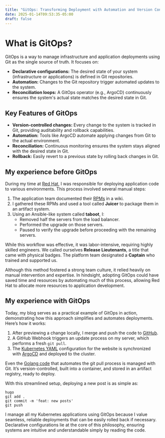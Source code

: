 ```yaml
---
title: "GitOps: Transforming Deployment with Automation and Version Control"
date: 2025-01-14T09:53:35-05:00
draft: false
---
```


# What is GitOps?

GitOps is a way to manage infrastructure and application deployments using Git as the single source of truth. It focuses on:

* **Declarative configurations:** The desired state of your system (infrastructure or applications) is defined in Git repositories.
* **Automation:** Changes to the Git repository trigger automated updates to the system.
* **Reconciliation loops:** A GitOps operator (e.g., ArgoCD) continuously ensures the system's actual state matches the desired state in Git.

## Key Features of GitOps

* **Version-controlled changes:** Every change to the system is tracked in Git, providing auditability and rollback capabilities.
* **Automation:** Tools like ArgoCD automate applying changes from Git to the actual environment.
* **Reconciliation:** Continuous monitoring ensures the system stays aligned with the desired state in Git.
* **Rollback:** Easily revert to a previous state by rolling back changes in Git.


## My experience before GitOps

During my time at [Red Hat](https://www.redhat.com/), I was responsible for deploying application code to various environments. This process involved several manual steps:

1. The application team documented their [RPMs](https://en.wikipedia.org/wiki/RPM_Package_Manager) in a wiki.
2. I gathered these RPMs and used a tool called **Juicer** to package them in an artifact system.
3. Using an Ansible-like system called **taboot**, I:
    - Removed half the servers from the load balancer.
    - Performed the upgrade on those servers.
    - Paused to verify the upgrade before proceeding with the remaining servers.

While this workflow was effective, it was labor-intensive, requiring highly skilled engineers. We called ourselves **Release Lieutenants**, a title that came with physical badges. The platform team designated a **Captain** who trained and supported us. 

Although this method fostered a strong team culture, it relied heavily on manual intervention and expertise. In hindsight, adopting GitOps could have saved time and resources by automating much of this process, allowing Red Hat to allocate more resources to application development.


## My experience with GitOps

Today, my blog serves as a practical example of GitOps in action, demonstrating how this approach simplifies and automates deployments. Here’s how it works:

1. After previewing a change locally, I merge and push the code to [GitHub](https://github.com/jmainguy/jmainguy.com).
2. A GitHub Webhook triggers an update process on my server, which performs a fresh `git pull`.
3. The [Kubernetes YAML](https://github.com/Standouthost/clusters/blob/main/k3s.soh.re/jmainguy.com.yaml) configuration for the website is synchronized with [ArgoCD](https://argo-cd.readthedocs.io/) and deployed to the cluster.

Even the [Golang code](https://github.com/Jmainguy/autoweb/blob/main/main.go) that automates the git pull process is managed with Git. It’s version-controlled, built into a container, and stored in an artifact registry, ready to deploy.

With this streamlined setup, deploying a new post is as simple as:

```
hugo
git add .
git commit -m 'feat: new posts'
git push
```

I manage all my Kubernetes applications using GitOps because I value seamless, reliable deployments that can be easily rolled back if necessary. Declarative configurations lie at the core of this philosophy, ensuring systems are intuitive and understandable simply by reading the code.
